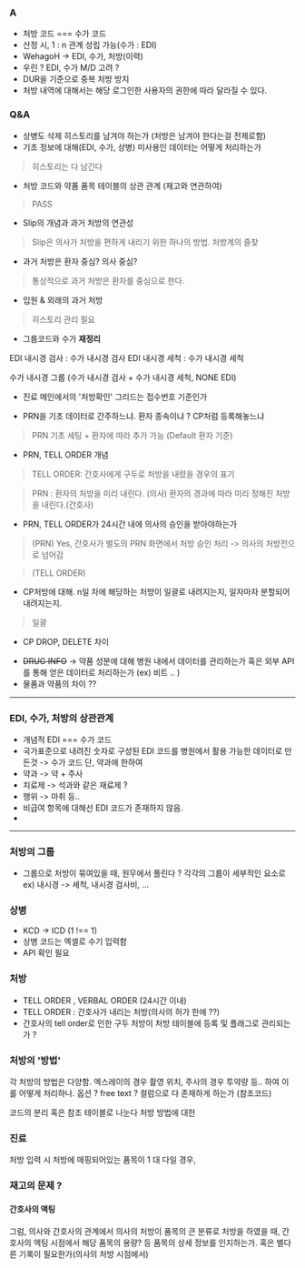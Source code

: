 
###  A

- 처방 코드 === 수가 코드 
- 산정 시, 1 : n 관계 성립 가능(수가 : EDI)
- WehagoH -> EDI, 수가, 처방(이력)
- 우린 ? EDI, 수가 M/D 고려 ?
- DUR을 기준으로 중복 처방 방지
- 처방 내역에 대해서는 해당 로그인한 사용자의 권한에 따라 달라질 수 있다. 
### Q&A 

- 상병도 삭제 히스토리를 남겨야 하는가 (처방은 남겨야 한다는걸 전제로함)
- 기초 정보에 대해(EDI, 수가, 상병) 미사용인 데이터는 어떻게 처리하는가 
> 히스토리는 다 남긴다 

- 처방 코드와 약품 품목 테이블의 상관 관계 (재고와 연관하여)
> PASS 

- Slip의 개념과 과거 처방의 연관성 
> Slip은 의사가 처방을 편하게 내리기 위한 하나의 방법. 처방계의 즐찾

- 과거 처방은 환자 중심? 의사 중심? 
> 통상적으로 과거 처방은 환자를 중심으로 한다. 

- 입원 & 외래의 과거 처방 
> 히스토리 관리 필요 

- 그룹코드와 수가 
**재정리**
> 

EDI 내시경 검사 : 수가 내시경 검사 
EDI 내시경 세척 : 수가 내시경 세척

수가 내시경 그룹 (수가 내시경 검사 + 수가 내시경 세척, NONE EDI)

- 진료 메인에서의 '처방확인' 그리드는  접수번호 기준인가 


- PRN을 기초 데이터로 간주하느냐. 환자 종속이냐 ? CP처럼 등록해놓느냐 
> PRN 기초 세팅 + 환자에 따라 추가 가능 (Default 환자 기준) 

- PRN, TELL ORDER 개념
> TELL ORDER: 간호사에게 구두로 처방을 내렸을 경우의 표기 

> PRN : 환자의 처방을 미리 내린다. (의사) 환자의 경과에 따라 미리 정해진 처방을 내린다.(간호사)

- PRN, TELL ORDER가 24시간 내에 의사의 승인을 받아야하는가 
> (PRN) Yes, 간호사가 별도의 PRN 화면에서 처방 승인 처리 -> 의사의 처방전으로 넘어감 

> (TELL ORDER) 

- CP처방에 대해.  n일 차에 해당하는 처방이 일괄로 내려지는지, 일자마자 분할되어 내려지는지. 
> 일괄 

- CP DROP, DELETE 차이 
> 

- ~~DRUG INFO~~ -> 약품 성분에 대해 병원 내에서 데이터를 관리하는가 혹은 외부 API를 통해 얻은 데이터로 처리하는가 (ex) 비트 .. )
- 물품과 약품의 차이 ??
---
### EDI, 수가, 처방의 상관관계

- 개념적 EDI === 수가 코드 
- 국가표준으로 내려진 숫자로 구성된 EDI 코드를 병원에서 활용 가능한 데이터로 만든것  -> 수가 코드 단, 약과에 한하여 
- 약과 -> 약 + 주사 
- 치료제 -> 석과와 같은 재료제 ? 
- 행위 -> 마취 등.. 
- 비급여 항목에 대해선 EDI 코드가 존재하지 않음. 
- 



---
### 처방의 그룹 

-  그룹으로 처방이 묶여있을 때, 원무에서 풀린다 ? 각각의 그룹이 세부적인 요소로 
ex) 내시경 -> 세척, 내시경 검사비, ...

### 상병 

- KCD  -> ICD (1 !== 1)
- 상병 코드는 엑셀로 수기 입력함
- API 확인 필요 

### 처방 

- TELL ORDER , VERBAL ORDER (24시간 이내)
- TELL ORDER : 간호사가 내리는 처방(의사의 허가 한에 ??)
- 간호사의 tell order로 인한 구두 처방이 처방 테이블에 등록 및 플래그로 관리되는가 ? 



### 처방의 '방법' 

각 처방의 방법은 다양함. 엑스레이의 경우 촬영 위치, 주사의 경우 투약량 등.. 
하여 이를 어떻게 처리하나. 옵션 ? free text ?  컬럼으로 다 존재하게 하는가 (참조코드) 

코드의 분리 혹은 참조 테이블로 나눈다 
처방 방법에 대한  

### 진료 

처방 입력 시 처방에 매핑되어있는 품목이 1 대 다일 경우, 

### 재고의 문제 ? 

#### 간호사의 액팅 

그럼, 의사와 간호사의 관계에서 의사의 처방이 품목의 큰 분류로 처방을 하였을 때, 간호사의 액팅 시점에서 해당 품목의 용량? 등 품목의 상세 정보를 인지하는가. 혹은 별다른 기록이 필요한가(의사의 처방 시점에서)

